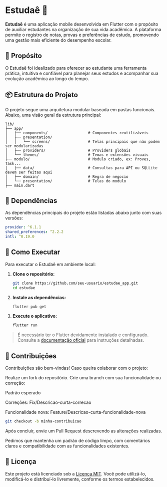 # Estudaê 📘

**Estudaê** é uma aplicação mobile desenvolvida em Flutter com o propósito de auxiliar estudantes na organização de sua vida acadêmica. A plataforma permite o registro de notas, provas e preferências de estudo, promovendo uma gestão mais eficiente do desempenho escolar.

## 🎯 Propósito

O Estudaê foi idealizado para oferecer ao estudante uma ferramenta prática, intuitiva e confiável para planejar seus estudos e acompanhar sua evolução acadêmica ao longo do tempo.

## 📦 Estrutura do Projeto

O projeto segue uma arquitetura modular baseada em pastas funcionais. Abaixo, uma visão geral da estrutura principal:

```
lib/
├── app/
│   ├── components/                  # Componentes reutilizáveis
│   ├── presentation/                
│   │   └── screens/                 # Telas principais que não podem ser modularizadas
│   ├── providers/                   # Providers globais
│   └── themes/                      # Temas e extensões visuais
├── modulo/                          # Modulo criado, ex: Proves, Task...
│   ├── data/                        # Consultas para API ou SQLLite devem ser feitas aqui
│   ├── domain/                      # Regra de negocio
│   └── presentation/                # Telas do modulo
├── main.dart                        
```

## 🧪 Dependências

As dependências principais do projeto estão listadas abaixo junto com suas versões:

```yaml
provider: ^6.1.1
shared_preferences: ^2.2.2
intl: ^0.19.0
```

## 🚀 Como Executar

Para executar o Estudaê em ambiente local:

1. **Clone o repositório:**
   ```bash
   git clone https://github.com/seu-usuario/estudae_app.git
   cd estudae
   ```

2. **Instale as dependências:**
   ```bash
   flutter pub get
   ```

3. **Execute o aplicativo:**
   ```bash
   flutter run
   ```

> É necessário ter o Flutter devidamente instalado e configurado. Consulte a [documentação oficial](https://docs.flutter.dev/get-started/install) para instruções detalhadas.

## 🤝 Contribuições

Contribuições são bem-vindas! Caso queira colaborar com o projeto:

Realize um fork do repositório.
Crie uma branch com sua funcionalidade ou correção:

Padrão esperado

Correções: Fix/Descricao-curta-correcao

Funcionalidade nova: Feature/Descricao-curta-funcionalidade-nova

   ```bash
   git checkout -b minha-contribuicao
   ```

Após concluir, envie um Pull Request descrevendo as alterações realizadas.

Pedimos que mantenha um padrão de código limpo, com comentários claros e compatibilidade com as funcionalidades existentes.

## 📄 Licença

Este projeto está licenciado sob a [Licença MIT](LICENSE). Você pode utilizá-lo, modificá-lo e distribuí-lo livremente, conforme os termos estabelecidos.

